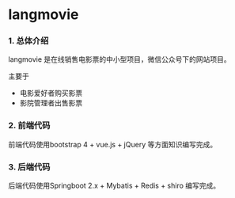 # langmovie

### 1. 总体介绍

langmovie 是在线销售电影票的中小型项目，微信公众号下的网站项目。

主要于

* 电影爱好者购买影票
* 影院管理者出售影票

### 2. 前端代码

前端代码使用bootstrap 4 + vue.js + jQuery 等方面知识编写完成。

### 3. 后端代码

后端代码使用Springboot 2.x + Mybatis + Redis + shiro 编写完成。




